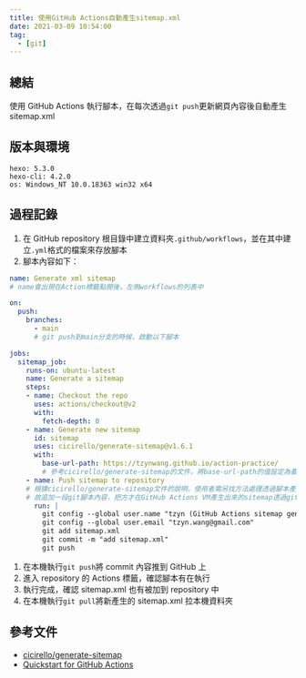 ```yaml
---
title: 使用GitHub Actions自動產生sitemap.xml
date: 2021-03-09 10:54:00
tag:
  - [git]
---
```


## 總結

使用 GitHub Actions 執行腳本，在每次透過`git push`更新網頁內容後自動產生 sitemap.xml

## 版本與環境

```
hexo: 5.3.0
hexo-cli: 4.2.0
os: Windows_NT 10.0.18363 win32 x64
```

## 過程記錄

1. 在 GitHub repository 根目錄中建立資料夾`.github/workflows`，並在其中建立`.yml`格式的檔案來存放腳本
1. 腳本內容如下：

```yaml
name: Generate xml sitemap
# name會出現在Action標籤點開後，左側workflows的列表中

on:
  push:
    branches:
      - main
      # git push到main分支的時候，啟動以下腳本

jobs:
  sitemap_job:
    runs-on: ubuntu-latest
    name: Generate a sitemap
    steps:
    - name: Checkout the repo
      uses: actions/checkout@v2
      with:
        fetch-depth: 0
    - name: Generate new sitemap
      id: sitemap
      uses: cicirello/generate-sitemap@v1.6.1
      with:
        base-url-path: https://tzynwang.github.io/action-practice/
        # 參考cicirello/generate-sitemap的文件，將base-url-path的值設定為要產生sitemap的URL
    - name: Push sitemap to repository
    # 根據cicirello/generate-sitemap文件的說明，使用者需另找方法處理透過腳本產生的sitemap.xml
    # 故追加一段git腳本內容，把方才在GitHub Actions VM產生出來的sitemap透過git push放到repository中
      run: |
        git config --global user.name "tzyn (GitHub Actions sitemap gen)"
        git config --global user.email "tzyn.wang@gmail.com"
        git add sitemap.xml
        git commit -m "add sitemap.xml"
        git push
```

1. 在本機執行`git push`將 commit 內容推到 GitHub 上
1. 進入 repository 的 Actions 標籤，確認腳本有在執行
1. 執行完成，確認 sitemap.xml 也有被加到 repository 中
1. 在本機執行`git pull`將新產生的 sitemap.xml 拉本機資料夾

## 參考文件

- [cicirello/generate-sitemap](https://github.com/cicirello/generate-sitemap#generate-sitemap)
- [Quickstart for GitHub Actions](https://docs.github.com/en/actions/quickstart)
